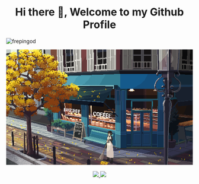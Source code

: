 <h1 align="center">Hi there 👋, Welcome to my Github Profile</h1>

<p align="left"> <img src="https://komarev.com/ghpvc/?username=frepingod&label=Profile%20views&color=0e75b6&style=flat" alt="frepingod" /> </p>

<p align="center">
  <img src="https://github.com/frepingod/frepingod/blob/main/b037adead23abdfac4bca0b0de0c3955.gif" alt="animated" />
</p>

<div align="center">
  <a href="https://github.com/frepingod">
  <img height="170em" src="https://github-readme-stats.vercel.app/api?username=frepingod&show_icons=true&theme=dracula&include_all_commits=true&count_private=true"/>
  <img height="170em" src="https://github-readme-streak-stats.herokuapp.com/?user=frepingod&theme=dracula"/>
</div>
